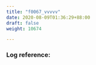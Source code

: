 ```yaml
---
title: "f0067_vvvvv"
date: 2020-08-09T01:36:29+88:00
draft: false
weight: 10674

---
```


### Log reference: <no value>

```
